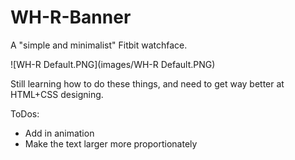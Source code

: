 # WH-R-Banner
A "simple and minimalist" Fitbit watchface.  

![WH-R Default.PNG](images/WH-R Default.PNG)

Still learning how to do these things, and need to get way better at HTML+CSS designing.

ToDos:
- Add in animation
- Make the text larger more proportionately 
